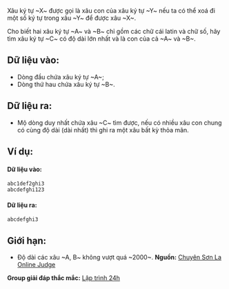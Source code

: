 Xâu ký tự ~X~ được gọi là xâu con của xâu ký tự ~Y~ nếu ta có thể xoá đi một số ký tự trong xâu ~Y~ để được xâu ~X~.

Cho biết hai xâu ký tự ~A~ và ~B~ chỉ gồm các chữ cái latin và chữ số, hãy tìm xâu ký tự ~C~ có độ dài lớn nhất và là con của cả ~A~ và ~B~.

## Dữ liệu vào:
- Dòng đầu chứa xâu ký tự ~A~;
- Dòng thứ hau chứa xâu ký tự ~B~.

## Dữ liệu ra:
- Mộ dòng duy nhất chứa xâu ~C~ tìm được, nếu có nhiều xâu con chung có cùng độ dài (dài nhất) thì ghi ra một xâu bất kỳ thỏa mãn.

## Ví dụ:
#### Dữ liệu vào:
```
abc1def2ghi3
abcdefghi123
```

#### Dữ liệu ra:
```
abcdefghi3
```

## Giới hạn:
- Độ dài các xâu ~A, B~ không vượt quá ~2000~.
**Nguồn:** [Chuyên Sơn La Online Judge](http://csloj.ddns.net/)

**Group giải đáp thắc mắc:** [Lập trình 24h](https://www.facebook.com/groups/1386904321519984)